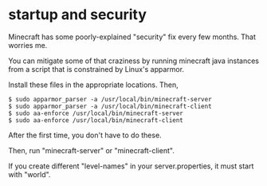 # startup and security

Minecraft has some poorly-explained "security" fix every few months. That 
worries me.

You can mitigate some of that craziness by running minecraft java instances
from a script that is constrained by Linux's apparmor.

Install these files in the appropriate locations. Then,


    $ sudo apparmor_parser -a /usr/local/bin/minecraft-server
    $ sudo apparmor_parser -a /usr/local/bin/minecraft-client
    $ sudo aa-enforce /usr/local/bin/minecraft-server
    $ sudo aa-enforce /usr/local/bin/minecraft-client

After the first time, you don't have to do these.

Then, run "minecraft-server" or "minecraft-client".

If you create different "level-names" in your server.properties, it must start with "world".
